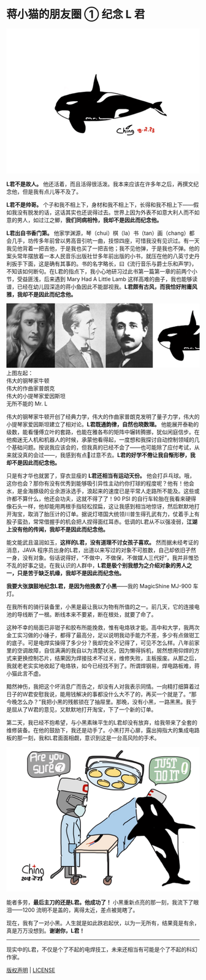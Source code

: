 # 蒋小猫的朋友圈 ① 纪念 L 君

![虎鲸](photos/killer-whale.jpg)

__L君不是故人。__ 他还活着，而且活得很活泼。我本来应该在许多年之后，再撰文纪念他，但是我有点儿等不及了。

__L君不是帅哥。__ 个子和我不相上下，身材和我不相上下，长得和我不相上下——假如我没有脱发的话，这话其实也还说得过去。世界上因为外表不如意大利人而不如意的男人，如过江之鲫，__我们同病相怜，我却不是因此而纪念他。__

__L君出自书香门第。__ 他家学渊源，琴（chui）棋（la）书（tan）画（chang）都会几手，坊传多年前曾以男高音引吭一曲，技惊四座，可惜我没有见识过。有一天我见他背着一把吉他，于是我也买了一把吉他；我不见他弹，于是我也不弹。他的案头常年摆放着一本人民音乐出版社廿多年前出版的小书，就压在他的八英寸史丹利扳手下面，这是确有其事的。书的名字略长，曰《流行音乐与爵士乐和声学》，不知该如何断句。在L君的指点下，我小心地研习过此书第一篇第一章的前两个小节，受益匪浅，后来遇到 Mary Had A Little Lamb 这样高难的曲子，我也能够读谱，已经在幼儿园深造的蒋小鱼因此不能鄙视我。__L君颇有古风，而我恰好附庸风雅，我却不是因此而纪念他。__

![F4](photos/f4.png)  
上图左起：  
伟大的钢琴家牛顿  
伟大的作曲家普朗克  
伟大的小提琴家爱因斯坦  
无所不能的 Mr. L

伟大的钢琴家牛顿开创了经典力学，伟大的作曲家普朗克发明了量子力学，伟大的小提琴家爱因斯坦建立了相对论。__L君既通韵律，自然也晓数理。__ 他能展开泰勒的级数，能看懂傅立叶的套路，也能在雅各布的矩阵中辗转腾挪，犹似闲庭信步。在他痴迷无人机和机器人的时候，承蒙他看得起，一度想和我探讨自动控制领域的几个基础问题。按说我应该会的，但我真的已经不会了——也可能除了应付考试，从来就没真的会过——，我感到有点过意不去。__L君的好学不倦让我自惭形秽，我却不是因此而纪念他。__

只是有才华也就罢了，穿衣显瘦的 __L君还相当有运动天份。__ 他会打乒乓球。哦，这你也会？那你有没有优秀到能够吸引异性主动约你打球的程度呢？他有！他会水，是金海豚级的业余游泳选手，浪起来的速度已是平常人走路所不能及。这些或许都不算什么，他还会功夫，这就不得了了！90 PSI 的自行车轮胎在我看来硬得像石头一样，他却能用两根手指轻松捏扁，这让我感到相当地惊讶，然后默默地打开淘宝，取消了胎压计的订单。据说灯塔国大统领川普生得孔武有力，仗着手上有股子蛮劲，常常借握手的机会把人捏得面红耳赤。低调的L君从不以强凌弱，__江湖上没有他的传闻，我却不是因此而纪念他。__

能文能武且温润如玉，__这样的L君，没有道理不讨女孩子喜欢。__ 然而据未经考证的消息，JAVA 程序员出身的L君，出道以来写过的对象不可胜数，自己却依旧孑然一身，没有对象。俗话说得好，“不做中，不做保，不做媒人三代好”，我并非惟恐不乱的好事之徒。在我认识的人群中，__L君是极个别我想为之介绍对象的男人之一，只是苦于缺乏机缘，我却不是因此而纪念他。__

__我要大张旗鼓地纪念L君，是因为他挽救了小黑__——我的 MagicShine MJ-900 车灯。

在我所有的骑行装备里，小黑是最让我以为物有所值的之一。前几天，它的连接电池的导线断了一根。断线本来不要紧，断在根处，就要了命了。

这种不幸的局面已非钳子和胶布所能挽救，惟有电烙铁才能。高中和大学，我两次金工实习做的小锤子，都得了最高分，足以说明我动手能力不差，多少有点做钳工的底子。可是电焊实操得了多少分？我却完全不记得了，可见不怎么样。八年前家里的空调故障，自信满满的我自以为清楚状况，因为懒得拆机，居然想用仰焊的方式来更换控制芯片，结果因为焊接技术不过关，维修失败，主板报废。从那之后，我就老老实实地收起了电烙铁，如今已经找不到了。所谓焊钢易，焊电路板难，蒋小猫此言不虚。

黯然神伤，我把这个坏消息广而告之，却没有人对我表示同情。一向精打细算着过日子的W君安慰我说，能用钱解决的事都没什么大不了的，再买一个就是了。“那今晚怎么办？”我把小黑的残骸锁在了抽屉里。那晚，没有小黑，一路黑黑。我于是屈从了W君的意见，又默默地打开淘宝，下了一个新的订单。

第二天，我已经不抱希望，与小黑素昧平生的L君却没有放弃，给我带来了全套的维修装备。在他的鼓励下，我还是动手了。小黑打开心扉，露出拇指大的集成电路板的那一刻，我和L君面面相觑，意识到这是一台高风险的手术。

![手术](photos/surgery.jpg)

能者多劳，__最后主刀的还是L君。他成功了！__ 小黑重新点亮的那一刻，我流下了眼泪——1200 流明不是盖的，离得太近，差点被晃瞎了。

现在，我有了一对小黑。人生就是如此跌宕起伏，以为一无所有，结果竟是有余，真是万万没想到。__谢谢你，L君！__

----

现实中的L君，不仅是个了不起的电焊技工，未来还相当有可能是个了不起的科幻作家。

[版权声明](../LICENSE/zh_cn.md) | [LICENSE](../LICENSE/en_us.md)